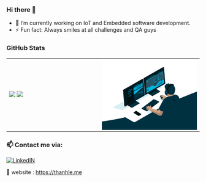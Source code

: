 ### Hi there 👋
- 🔭 I’m currently working on IoT and Embedded software development.
- ⚡ Fun fact: Always smiles at all challenges and QA guys
<!--
**quangthanh010290/quangthanh010290** is a ✨ _special_ ✨ repository because its `README.md` (this file) appears on your GitHub profile.

Here are some ideas to get you started:

- 🔭 I’m currently working on ...
- 🌱 I’m currently learning ...
- 👯 I’m looking to collaborate on ...
- 🤔 I’m looking for help with ...
- 💬 Ask me about ...
- 📫 How to reach me: ...
- 😄 Pronouns: ...
- ⚡ Fun fact: ...
-->
### GitHub Stats

<table>
<tr>
  <td width="48%">
    <img src="https://github-readme-stats.vercel.app/api?username=quangthanh010290&show_icons=true" />
    <img src="https://github-readme-stats.vercel.app/api/top-langs/?username=quangthanh010290&layout=compact&show_icons=true&hide_border=true" />
  </td>
  <td width="52%"><img alt="gif" align="right" src="coding.gif"/></td>
</tr>
<table>
  
### 📫 Contact me via:

[![LinkedIN](https://img.shields.io/badge/LinkedIn-0077B5?style=for-the-badge&logo=linkedin&color=%23003140&logoColor=white)](https://www.linkedin.com/in/thanhledotme/)
  
💬 website : https://thanhle.me
